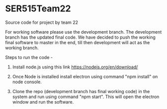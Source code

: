 # SER515Team22
Source code for project by team 22


For working software please use the development branch. The development branch has the updated final code. We have decided to push the working final software to master in the end, till then development will act as the working branch.


Steps to run the code - 
1) Install node.js using this link https://nodejs.org/en/download/

2) Once Node is installed install electron using command "npm install" on node console.

3) Clone the repo (development branch has final working code) in the system and run using command "npm start". 
This will open the electron window and run the software.
